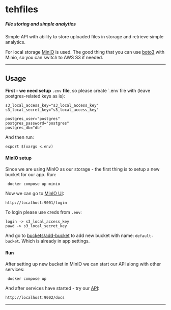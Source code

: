 # tehfiles
##### File storing and simple analytics

Simple API with ability to store uploaded files in storage and retrieve simple analytics.

For local storage [MinIO](https://min.io/) is used. The good thing that you can use 
[boto3](https://boto3.amazonaws.com/v1/documentation/api/latest/index.html) with Minio,
so you can switch to AWS S3 if needed.

-------
## Usage

**First - we need setup** `.env` **file**, so please create `.env file with (leave postgres-related keys as is):

```
s3_local_access_key="s3_local_access_key"
s3_local_secret_key="s3_local_access_key"

postgres_user="postgres"
postgres_password="postgres"
postgres_db="db"
```

And then run:
```commandline
export $(xargs <.env)
```

#### MinIO setup
Since we are using MinIO as our storage - the first thing is to setup a new bucket for our app.
Run:
```commandline
 docker compose up minio 
```
Now we can go to [MinIO UI](localhost:9001):

```
http://localhost:9001/login
```

To login please use creds from `.env`:
```
login -> s3_local_access_key 
pawd -> s3_local_secret_key
```

And go to [buckets/add-bucket](http://localhost:9001/buckets/add-bucket) to add new bucket with name: `default-bucket`.
Which is already in app settings. 

#### Run 

After setting up new bucket in MinIO we can start our API along with other services:

```commandline
 docker compose up
```
And after services have started - try our [API](http://localhost:9002/docs):
```
http://localhost:9002/docs
```

------

